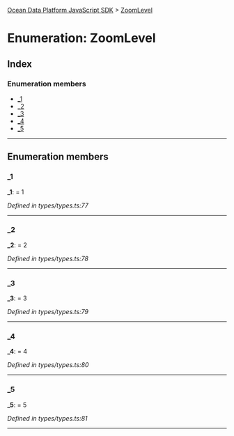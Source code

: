 [Ocean Data Platform JavaScript SDK](../README.md) > [ZoomLevel](../enums/zoomlevel.md)

# Enumeration: ZoomLevel

## Index

### Enumeration members

* [_1](zoomlevel.md#_1)
* [_2](zoomlevel.md#_2)
* [_3](zoomlevel.md#_3)
* [_4](zoomlevel.md#_4)
* [_5](zoomlevel.md#_5)

---

## Enumeration members

<a id="_1"></a>

###  _1

**_1**:  = 1

*Defined in types/types.ts:77*

___
<a id="_2"></a>

###  _2

**_2**:  = 2

*Defined in types/types.ts:78*

___
<a id="_3"></a>

###  _3

**_3**:  = 3

*Defined in types/types.ts:79*

___
<a id="_4"></a>

###  _4

**_4**:  = 4

*Defined in types/types.ts:80*

___
<a id="_5"></a>

###  _5

**_5**:  = 5

*Defined in types/types.ts:81*

___

